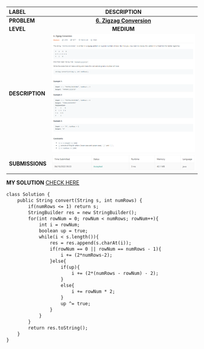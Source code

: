 | LABEL | DESCRIPTION |
| :---        |    :----:   |
| **PROBLEM** | **[6. Zigzag Conversion](https://leetcode.com/problems/zigzag-conversion/)** |
| **LEVEL** | **MEDIUM** |
| **DESCRIPTION** | ![Problem Description](./assets/problem.png) |
| **SUBMISSIONS** | ![Submission Details](./assets/submission.png) |

**MY SOLUTION** [CHECK HERE](https://leetcode.com/submissions/detail/682331289/)
```
class Solution {
    public String convert(String s, int numRows) {
        if(numRows <= 1) return s;
        StringBuilder res = new StringBuilder();
        for(int rowNum = 0; rowNum < numRows; rowNum++){
            int i = rowNum;
            boolean up = true;
            while(i < s.length()){
                res = res.append(s.charAt(i));
                if(rowNum == 0 || rowNum == numRows - 1){
                    i += (2*numRows-2);
                }else{
                    if(up){
                        i += (2*(numRows - rowNum) - 2);
                    }
                    else{
                        i += rowNum * 2;
                    }
                    up ^= true;
                }
            }
        }
        return res.toString();
    }
}
```

